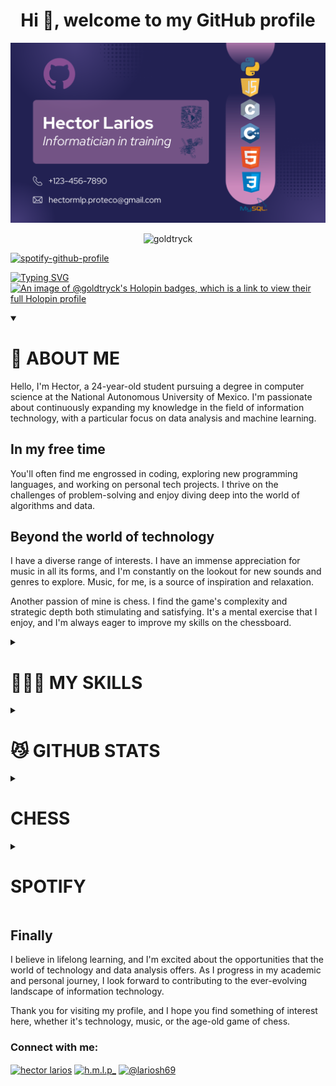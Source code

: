 <h1 align="center">Hi 👋, welcome to my GitHub profile</h1>
<img src="/banner.png" alt="banner">
<p align="center"> <img src="https://komarev.com/ghpvc/?username=goldtryck&label=Profile%20views&color=0e75b6&style=flat" alt="goldtryck" /> </p>

[![spotify-github-profile](https://spotify-github-profile.vercel.app/api/view?uid=31hy3pfypp6vmoggu7ssd4os2lza&cover_image=true&theme=default&show_offline=true&background_color=121212&interchange=false)](https://github.com/kittinan/spotify-github-profile)

[![Typing SVG](https://readme-typing-svg.herokuapp.com?size=35&font=Fira+Code&pause=500&color=5acbe9&center=true&height=80&width=1000&lines=Hello+World!;Info+Tech+Student;UNAM;Mexican)](https://git.io/typing-svg)
[![An image of @goldtryck's Holopin badges, which is a link to view their full Holopin profile](https://holopin.me/goldtryck)](https://holopin.io/@goldtryck)

<details open>
  <summary><h1>🤖 ABOUT ME</h1></summary>
  Hello, I'm Hector, a 24-year-old student pursuing a degree in computer science at the National Autonomous University of Mexico. I'm passionate about continuously expanding my knowledge in the field of information technology, with a particular focus on data analysis and machine learning.
  
  ## In my free time 
  You'll often find me engrossed in coding, exploring new programming languages, and working on personal tech projects. I thrive on the challenges of problem-solving and enjoy diving deep into the world of algorithms and data.

  ## Beyond the world of technology
  I have a diverse range of interests. I have an immense appreciation for music in all its forms, and I'm constantly on the lookout for new sounds and genres to explore. Music, for me, is a source of inspiration and relaxation.

  Another passion of mine is chess. I find the game's complexity and strategic depth both stimulating and satisfying. It's a mental exercise that I enjoy, and I'm always eager to improve my skills on the chessboard.
</details>

<details>
  <summary><h1>👨🏼‍💻 MY SKILLS</h1></summary>
  <div align="center">
    <img src="https://skillicons.dev/icons?i=github,git,py,c,cpp,laravel,nodejs,js,html,bootstrap,sass,css,vite,php,mysql,linux,bash,docker,vscode,fluter&perline=5">
  </div>
</details>
<details>
  <summary><h1>😼 GITHUB STATS</h1></summary>
  <div>
    <h2 align="center">GitHub Stats</h2>
<p>&nbsp;<img src="https://github-readme-stats.vercel.app/api?username=goldtryck&show_icons=true&locale=en" alt="goldtryck" /></p>

<p align="center"> <a href="https://github.com/ryo-ma/github-profile-trophy"><img src="https://github-profile-trophy.vercel.app/?username=goldtryck" alt="goldtryck" /></a> </p>

<div align="center" >
  <img align="center" src="https://github-readme-stats.vercel.app/api/top-langs?username=goldtryck&show_icons=true&locale=en&layout=compact" alt="goldtryck" />
</div>

<p><img align="center" src="https://github-readme-streak-stats.herokuapp.com/?user=goldtryck&" alt="goldtryck" /></p>
</div>
</details>
<details>
  <summary><h1>CHESS</H1></summary>
</details>
<details>
  <summary><h1>SPOTIFY</H1></summary>
</details>



## Finally
I believe in lifelong learning, and I'm excited about the opportunities that the world of technology and data analysis offers. As I progress in my academic and personal journey, I look forward to contributing to the ever-evolving landscape of information technology.

Thank you for visiting my profile, and I hope you find something of interest here, whether it's technology, music, or the age-old game of chess.

<h3 align="left">Connect with me:</h3>
<p align="left">

<a href="https://www.facebook.com/hector.larios2" target="blank"><img align="center" src="https://raw.githubusercontent.com/rahuldkjain/github-profile-readme-generator/master/src/images/icons/Social/facebook.svg" alt="hector larios" height="30" width="40" /></a>
<a href="https://instagram.com/h.m.l.p_" target="blank"><img align="center" src="https://raw.githubusercontent.com/rahuldkjain/github-profile-readme-generator/master/src/images/icons/Social/instagram.svg" alt="h.m.l.p_" height="30" width="40" /></a>
<a href="https://www.hackerrank.com/profile/lariosh69" target="blank"><img align="center" src="https://raw.githubusercontent.com/rahuldkjain/github-profile-readme-generator/master/src/images/icons/Social/hackerrank.svg" alt="@lariosh69" height="30" width="40" /></a>
</p>